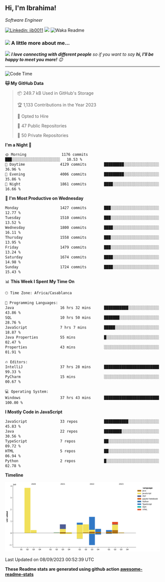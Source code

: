 <h2>Hi, I'm Ibrahima! </h2>
<p><em>Software Engineer 
</em></p>


[![Linkedin: iib0011](https://img.shields.io/badge/-iib0011-blue?style=flat-square&logo=Linkedin&logoColor=white&link=https://www.linkedin.com/in/iib0011/)](https://www.linkedin.com/in/iib0011/)
![](https://visitor-badge.glitch.me/badge?page_id=iib0011)
![Waka Readme](https://github.com/iib0011/iib0011/workflows/Waka%20Readme/badge.svg)


### <img src="https://media.giphy.com/media/VgCDAzcKvsR6OM0uWg/giphy.gif" width="50"> A little more about me...  


<img src="https://media.giphy.com/media/LnQjpWaON8nhr21vNW/giphy.gif" width="60"> <em><b>I love connecting with different people</b> so if you want to say <b>hi, I'll be happy to meet you more!</b> 😊</em>

---
<!--START_SECTION:waka-->
![Code Time](http://img.shields.io/badge/Code%20Time-2%2C497%20hrs%2027%20mins-blue)

**🐱 My GitHub Data** 

> 📦 249.7 kB Used in GitHub's Storage 
 > 
> 🏆 1,133 Contributions in the Year 2023
 > 
> 💼 Opted to Hire
 > 
> 📜 47 Public Repositories 
 > 
> 🔑 50 Private Repositories 
 > 
**I'm a Night 🦉** 

```text
🌞 Morning                1176 commits        ███░░░░░░░░░░░░░░░░░░░░░░   10.53 % 
🌆 Daytime                4129 commits        █████████░░░░░░░░░░░░░░░░   36.96 % 
🌃 Evening                4006 commits        █████████░░░░░░░░░░░░░░░░   35.86 % 
🌙 Night                  1861 commits        ████░░░░░░░░░░░░░░░░░░░░░   16.66 % 
```
📅 **I'm Most Productive on Wednesday** 

```text
Monday                   1427 commits        ███░░░░░░░░░░░░░░░░░░░░░░   12.77 % 
Tuesday                  1510 commits        ███░░░░░░░░░░░░░░░░░░░░░░   13.52 % 
Wednesday                1800 commits        ████░░░░░░░░░░░░░░░░░░░░░   16.11 % 
Thursday                 1558 commits        ███░░░░░░░░░░░░░░░░░░░░░░   13.95 % 
Friday                   1479 commits        ███░░░░░░░░░░░░░░░░░░░░░░   13.24 % 
Saturday                 1674 commits        ████░░░░░░░░░░░░░░░░░░░░░   14.98 % 
Sunday                   1724 commits        ████░░░░░░░░░░░░░░░░░░░░░   15.43 % 
```


📊 **This Week I Spent My Time On** 

```text
🕑︎ Time Zone: Africa/Casablanca

💬 Programming Languages: 
Java                     16 hrs 32 mins      ███████████░░░░░░░░░░░░░░   43.86 % 
SQL                      10 hrs 50 mins      ███████░░░░░░░░░░░░░░░░░░   28.76 % 
JavaScript               7 hrs 7 mins        █████░░░░░░░░░░░░░░░░░░░░   18.87 % 
Java Properties          55 mins             █░░░░░░░░░░░░░░░░░░░░░░░░   02.47 % 
Properties               43 mins             ░░░░░░░░░░░░░░░░░░░░░░░░░   01.91 % 

🔥 Editors: 
IntelliJ                 37 hrs 28 mins      █████████████████████████   99.33 % 
PyCharm                  15 mins             ░░░░░░░░░░░░░░░░░░░░░░░░░   00.67 % 

💻 Operating System: 
Windows                  37 hrs 43 mins      █████████████████████████   100.00 % 
```

**I Mostly Code in JavaScript** 

```text
JavaScript               33 repos            ███████████░░░░░░░░░░░░░░   45.83 % 
Java                     22 repos            ████████░░░░░░░░░░░░░░░░░   30.56 % 
TypeScript               7 repos             ██░░░░░░░░░░░░░░░░░░░░░░░   09.72 % 
HTML                     5 repos             ██░░░░░░░░░░░░░░░░░░░░░░░   06.94 % 
Python                   2 repos             █░░░░░░░░░░░░░░░░░░░░░░░░   02.78 % 
```



**Timeline**

![Lines of Code chart](https://raw.githubusercontent.com/iib0011/iib0011/master/assets/bar_graph.png)


 Last Updated on 08/09/2023 00:52:39 UTC
<!--END_SECTION:waka-->

**These Readme stats are generated using github action [awesome-readme-stats](https://github.com/iib0011/waka-readme-stats)**
